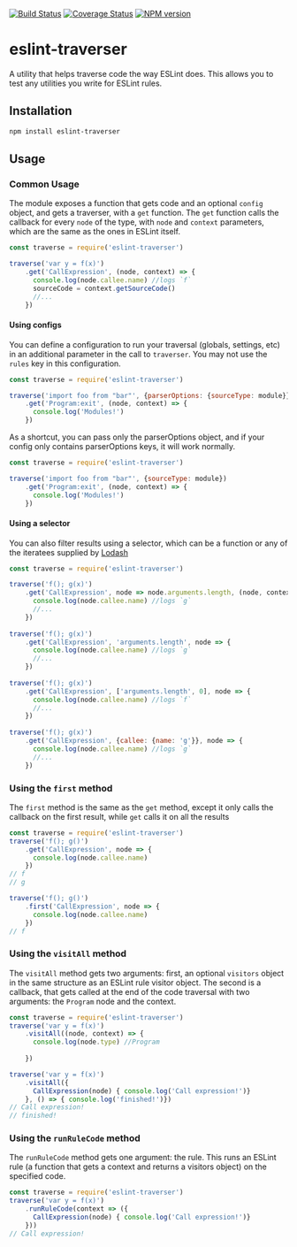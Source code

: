[![Build Status](https://travis-ci.org/ganimomer/eslint-traverser.svg?branch=master)](https://travis-ci.org/ganimomer/eslint-traverser)
[![Coverage Status](https://coveralls.io/repos/github/ganimomer/eslint-traverser/badge.svg?branch=master)](https://coveralls.io/github/ganimomer/eslint-traverser?branch=master)
[![NPM version](http://img.shields.io/npm/v/eslint-traverser.svg?style=flat-square)](https://npmjs.org/package/eslint-traverser) 

# eslint-traverser
A utility that helps traverse code the way ESLint does.
This allows you to test any utilities you write for ESLint rules.

## Installation
```bash
npm install eslint-traverser
```

## Usage

### Common Usage
The module exposes a function that gets code and an optional `config` object, and gets a traverser, with a `get` function.
The `get` function calls the callback for every `node` of the type, with `node` and `context` parameters,
 which are the same as the ones in ESLint itself. 
```js
const traverse = require('eslint-traverser')

traverse('var y = f(x)')
    .get('CallExpression', (node, context) => {
      console.log(node.callee.name) //logs `f`
      sourceCode = context.getSourceCode()
      //...
    })
```

#### Using configs
You can define a configuration to run your traversal (globals, settings, etc) in an additional parameter in the call to `traverser`.
You may not use the `rules` key in this configuration.

```js
const traverse = require('eslint-traverser')

traverse('import foo from "bar"', {parserOptions: {sourceType: module}})
    .get('Program:exit', (node, context) => {
      console.log('Modules!')
    })
```
As a shortcut, you can pass only the parserOptions object, and if your config only contains parserOptions keys, it will work normally.
```js
const traverse = require('eslint-traverser')

traverse('import foo from "bar"', {sourceType: module})
    .get('Program:exit', (node, context) => {
      console.log('Modules!')
    })
```
#### Using a selector
You can also filter results using a selector, which can be a function or any of the iteratees supplied by [Lodash](https://lodash.com)

```js
const traverse = require('eslint-traverser')

traverse('f(); g(x)')
    .get('CallExpression', node => node.arguments.length, (node, context) => {
      console.log(node.callee.name) //logs `g`
      //...
    })
    
traverse('f(); g(x)')
    .get('CallExpression', 'arguments.length', node => {
      console.log(node.callee.name) //logs `g`
      //...
    })
    
traverse('f(); g(x)')
    .get('CallExpression', ['arguments.length', 0], node => {
      console.log(node.callee.name) //logs `f`
      //...
    })
    
traverse('f(); g(x)')
    .get('CallExpression', {callee: {name: 'g'}}, node => {
      console.log(node.callee.name) //logs `g`
      //...
    })    
```

### Using the `first` method
The `first` method is the same as the `get` method, except it only calls the callback on the first result, while `get` calls it on all the results

```js
const traverse = require('eslint-traverser')
traverse('f(); g()')
    .get('CallExpression', node => {
      console.log(node.callee.name) 
    })
// f
// g

traverse('f(); g()')
    .first('CallExpression', node => {
      console.log(node.callee.name)
    })
// f
```

### Using the `visitAll` method
The `visitAll` method gets two arguments: first, an optional `visitors` object in the same structure as an ESLint rule visitor object.
The second is a callback, that gets called at the end of the code traversal with two arguments: the `Program` node and the context.

```js
const traverse = require('eslint-traverser')
traverse('var y = f(x)')
    .visitAll((node, context) => {
      console.log(node.type) //Program
      
    })

traverse('var y = f(x)')
    .visitAll({
      CallExpression(node) { console.log('Call expression!')}
    }, () => { console.log('finished!')})
// Call expression!
// finished!
```

### Using the `runRuleCode` method
The `runRuleCode` method gets one argument: the rule. This runs an ESLint rule (a function that gets a context and returns a visitors object) on the specified code.

```js
const traverse = require('eslint-traverser')
traverse('var y = f(x)')
    .runRuleCode(context => ({
      CallExpression(node) { console.log('Call expression!')}
    }))
// Call expression!
```